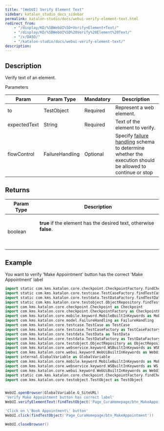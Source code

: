 ```yaml
---
title: "[WebUI] Verify Element Text" 
sidebar: katalon_studio_docs_sidebar
permalink: katalon-studio/docs/webui-verify-element-text.html 
redirect_from:
    - "/display/KD/%5BWebUI%5D+Verify+Element+Text/"
    - "/display/KD/%5BWebUI%5D%20Verify%20Element%20Text/"
    - "/x/DA5O/"
    - "/katalon-studio/docs/webui-verify-element-text/"
description: 
---
```

Description
-----------

Verify text of an element.

Parameters

| Param | Param Type | Mandatory | Description |
| --- | --- | --- | --- |
| to | TestObject | Required | Represent a web element. |
| expectedText | String | Required | Text of the element to verify. |
| flowControl | FailureHandling | Optional | Specify [failure handling](/x/qAAM) schema to determine whether the execution should be allowed to continue or stop |

Returns
-------

<table><thead><tr><th>Param Type</th><th>Description</th></tr></thead><tbody><tr><td>boolean</td><td><p class="p1"><strong>true</strong> if the element has the desired text, otherwise <strong>false</strong>.</p><p>&nbsp;</p></td></tr></tbody></table>

Example
-------

You want to verify 'Make Appointment' button has the correct 'Make Appointment' label 

```groovy
import static com.kms.katalon.core.checkpoint.CheckpointFactory.findCheckpointfsdf
import static com.kms.katalon.core.testcase.TestCaseFactory.findTestCase
import static com.kms.katalon.core.testdata.TestDataFactory.findTestData
import static com.kms.katalon.core.testobject.ObjectRepository.findTestObject
import com.kms.katalon.core.checkpoint.Checkpoint as Checkpoint
import com.kms.katalon.core.checkpoint.CheckpointFactory as CheckpointFactory
import com.kms.katalon.core.mobile.keyword.MobileBuiltInKeywords as MobileBuiltInKeywords
import com.kms.katalon.core.model.FailureHandling as FailureHandling
import com.kms.katalon.core.testcase.TestCase as TestCase
import com.kms.katalon.core.testcase.TestCaseFactory as TestCaseFactory
import com.kms.katalon.core.testdata.TestData as TestData
import com.kms.katalon.core.testdata.TestDataFactory as TestDataFactory
import com.kms.katalon.core.testobject.ObjectRepository as ObjectRepository
import com.kms.katalon.core.webservice.keyword.WSBuiltInKeywords as WSBuiltInKeywords
import com.kms.katalon.core.webui.keyword.WebUiBuiltInKeywords as WebUiBuiltInKeywords
import internal.GlobalVariable as GlobalVariable
import com.kms.katalon.core.mobile.keyword.MobileBuiltInKeywords as Mobile
import com.kms.katalon.core.webservice.keyword.WSBuiltInKeywords as WS
import com.kms.katalon.core.webui.keyword.WebUiBuiltInKeywords as WebUI
import static com.kms.katalon.core.checkpoint.CheckpointFactory.findCheckpoint
import com.kms.katalon.core.testobject.TestObject as TestObject


WebUI.openBrowser(GlobalVariable.G_SiteURL)
'Verify Make Appointment button has correct label'
WebUI.verifyElementText(findTestObject('Page_CuraHomepage/btn_MakeAppointment'), 'Make Appointment')

'Click on \'Book Appointment\' button'
WebUI.click(findTestObject('Page_CuraHomepage/btn_MakeAppointment'))

WebUI.closeBrowser()
```